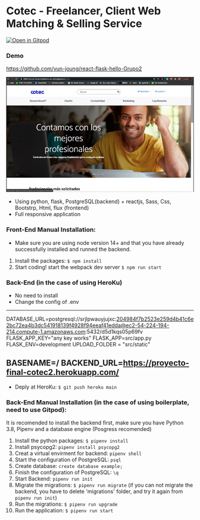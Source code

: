 # Cotec - Freelancer, Client Web Matching & Selling Service
[![Open in Gitpod](https://gitpod.io/button/open-in-gitpod.svg)](https://gitpod.io#https://github.com/4GeeksAcademy/react-flask-hello.git)


### Demo
https://github.com/yun-joung/react-flask-hello-Grupo2

[![Video Label](src/youtube.png)](https://youtu.be/lkcHM-1ZOJA)


- Using python, flask, PostgreSQL(backend) + reactjs, Sass, Css, Bootstrp, Html, flux (frontend)
- Full responsive application


### Front-End Manual Installation:
- Make sure you are using node version 14+ and that you have already successfully installed and runned the backend.
1. Install the packages: `$ npm install`
2. Start coding! start the webpack dev server `$ npm run start`



### Back-End (in the case of using HeroKu)
- No need to install 
- Change the config of .env 
---------------------------------------------------------------------------------------------------------------------------------------------------------------
DATABASE_URL=postgresql://srjlpwauyjujxc:204984f7b2523e259d4b41c6e2bc72ea4b3dc541918139f4928f94eeaf41edda@ec2-54-224-194-214.compute-1.amazonaws.com:5432/d5d1kqs05p69fv
FLASK_APP_KEY="any key works"
FLASK_APP=src/app.py
FLASK_ENV=development
UPLOAD_FOLDER = "src/static"

BASENAME=/
BACKEND_URL=https://proyecto-final-cotec2.herokuapp.com/
---------------------------------------------------------------------------------------------------------------------------------------------------------------
- Deply at HeroKu: `$ git push heroku main`



### Back-End Manual Installation (in the case of using boilerplate, need to use Gitpod):

It is recomended to install the backend first, make sure you have Python 3.8, Pipenv and a database engine (Posgress recomended)
1. Install the python packages: `$ pipenv install`
2. Install psycopg2: `pipenv install psycopg2`
3. Creat a virtual envirment for backend: `pipenv shell`
4. Start the configuration of PostgreSQL: `psql`
5. Create database: `create database example;`
6. Finish the configuration of PostgreSQL: `\q`
7. Start Backend: `pipenv run init`
8. Migrate the migrations: `$ pipenv run migrate` 
(if you can not migrate the backend, you have to delete 'migrations' folder, and try it again from `pipenv run init`)
10. Run the migrations: `$ pipenv run upgrade`
11. Run the application: `$ pipenv run start`
